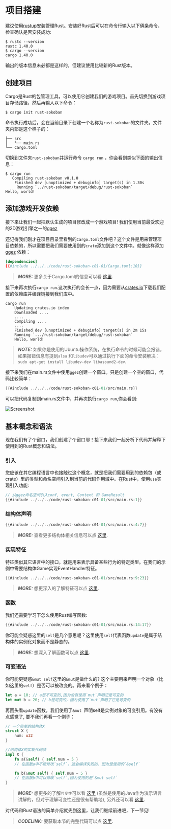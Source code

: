 # 项目搭建

建议使用[rustup](https://www.rust-lang.org/tools/install)安装管理Rust。安装好Rust后可以在命令行输入以下俩条命令，检查确认是否安装成功:

```
$ rustc --version
rustc 1.40.0
$ cargo --version
cargo 1.40.0
```

输出的版本信息未必都是这样的，但建议使用比较新的Rust版本。

## 创建项目

Cargo是Rust的包管理工具，可以使用它创建我们的游戏项目。首先切换到游戏项目存储路径，然后再输入以下命令：

```
$ cargo init rust-sokoban
```

命令执行成功后，会在当前目录下创建一个名称为`rust-sokoban`的文件夹。文件夹内部是这个样子的：

```
├── src
│   └── main.rs
└── Cargo.toml
```

切换到文件夹`rust-sokoban`并运行命令 `cargo run` ，你会看到类似下面的输出信息：

```
$ cargo run
   Compiling rust-sokoban v0.1.0
    Finished dev [unoptimized + debuginfo] target(s) in 1.30s
     Running `../rust-sokoban/target/debug/rust-sokoban`
Hello, world!
```

## 添加游戏开发依赖
接下来让我们一起把默认生成的项目修改成一个游戏项目! 我们使用当前最受欢迎的2D游戏引擎之一的[ggez](https://ggez.rs/) 

还记得我们刚才在项目目录里看到的`Cargo.toml`文件吧？这个文件是用来管理项目依赖的，所以需要把我们需要使用到的`crate`添加到这个文件中。就像这样添加 [ggez](https://github.com/ggez/ggez) 依赖：

```toml
[dependencies]
{{#include ../../../code/rust-sokoban-c01-01/Cargo.toml:10}}
```

> **_MORE:_** 更多关于Cargo.toml的信息可以看 [这里](https://doc.rust-lang.org/book/ch01-03-hello-cargo.html).

接下来再次执行`cargo run`.这次执行的会长一点，因为需要从[crates.io](https://crates.io)下载我们配置的依赖库并编译链接到我们库中。

```
cargo run
    Updating crates.io index
    Downloaded ....
    ....
    Compiling ....
    ....
    Finished dev [unoptimized + debuginfo] target(s) in 2m 15s
    Running `.../rust-sokoban/target/debug/rust-sokoban`
    Hello, world!
```

> **_NOTE:_** 如果你是使用的Ubuntu操作系统，在执行命令的时候可能会报错，如果报错信息有提到`alsa` 和`libudev`可以通过执行下面的命令安装解决：
```sudo apt-get install libudev-dev libasound2-dev```.

接下来我们在main.rs文件中使用`ggez`创建一个窗口。只是创建一个空的窗口，代码比较简单：

```rust
{{#include ../../../code/rust-sokoban-c01-01/src/main.rs}}
```

可以把代码复制到main.rs文件中，并再次执行`cargo run`,你会看到:

![Screenshot](../images/window.png)

## 基本概念和语法

现在我们有了个窗口，我们创建了个窗口耶！接下来我们一起分析下代码并解释下使用到的Rust概念和语法。

### 引入
您应该在其它编程语言中也接触过这个概念，就是把我们需要用到的依赖包（或crate）里的类型和命名空间引入到当前的代码作用域中。在Rust中，使用`use`实现引入功能:

```rust
// 从ggez命名空间引入conf, event, Context 和 GameResult 
{{#include ../../../code/rust-sokoban-c01-01/src/main.rs:1}}
```

### 结构体声明
```rust
{{#include ../../../code/rust-sokoban-c01-01/src/main.rs:4:7}}
```

> **_MORE:_**  查看更多结构体相关信息可以点 [这里](https://doc.rust-lang.org/book/ch05-00-structs.html).


### 实现特征
特征类似其它语言中的接口，就是用来表示具备某些行为的特定类型。在我们的示例中需要结构体Game实现EventHandler特征。

```rust
{{#include ../../../code/rust-sokoban-c01-01/src/main.rs:9:23}}
```

> **_MORE:_**  想更深入的了解特征可以点 [这里](https://doc.rust-lang.org/book/ch10-02-traits.html).


### 函数
我们还需要学习下怎么使用Rust编写函数:

```rust
{{#include ../../../code/rust-sokoban-c01-01/src/main.rs:14:17}}
```

你可能会疑惑这里的`self`是几个意思呢？这里使用`self`代表函数`update`是属于结构体的实例化对象而不是静态的。

> **_MORE:_**  想深入了解函数可以点 [这里](https://doc.rust-lang.org/book/ch03-03-how-functions-work.html).

### 可变语法
你可能更疑惑`&mut self`这里的`&mut`是做什么的? 这个主要用来声明一个对象（比如这里的`self`）是否可以被改变的。再来看个例子：

```rust
let a = 10; // a是不可变的,因为没有使用`mut`声明它是可变的
let mut b = 20; // b是可变的，因为使用了`mut`声明了它是可变的
```

再回头看`update`函数，我们使用了`&mut `声明self是实例对象的可变引用。有没有点感觉了, 要不我们再看一个例子：

```rust
// 一个简单的结构体X
struct X {
    num: u32
}

//结构体X的实现代码块
impl X {
    fn a(&self) { self.num = 5 } 
    // 在函数a中不能修改`self`，这会编译失败的，因为是使用的`&self`

    fn b(&mut self) { self.num = 5 } 
    // 在函数b中可以修改`self`,因为使用的是`&mut self`
}
```

> **_MORE:_**  想更多的了解`可变性`可以看 [这里](https://web.mit.edu/6.005/www/fa15/classes/09-immutability/) (虽然是使用的Java作为演示语言讲解的，但对于理解可变性还是很有帮助地), 另外还可以看 [这里](https://doc.rust-lang.org/book/ch03-01-variables-and-mutability.html).

对代码和Rust语法的简单介绍就先到这里，让我们继续前进吧，下一节见!

> **_CODELINK:_**  要获取本节的完整代码可以点 [这里](https://github.com/iolivia/rust-sokoban/tree/master/code/rust-sokoban-c01-01).
